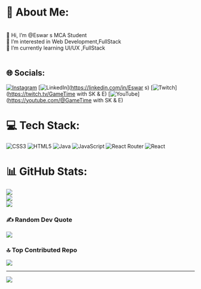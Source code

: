 # 💫 About Me:
<br>👋 Hi, I’m @Eswar s MCA Student<br>👀 I’m interested in Web Development,FullStack <br>🌱 I’m currently learning UI/UX ,FullStack<br><br>


## 🌐 Socials:
[![Instagram](https://img.shields.io/badge/Instagram-%23E4405F.svg?logo=Instagram&logoColor=white)](https://instagram.com/eswar__s) [![LinkedIn](https://img.shields.io/badge/LinkedIn-%230077B5.svg?logo=linkedin&logoColor=white)](https://linkedin.com/in/Eswar s) [![Twitch](https://img.shields.io/badge/Twitch-%239146FF.svg?logo=Twitch&logoColor=white)](https://twitch.tv/GameTime with SK & E) [![YouTube](https://img.shields.io/badge/YouTube-%23FF0000.svg?logo=YouTube&logoColor=white)](https://youtube.com/@GameTime with SK & E) 

# 💻 Tech Stack:
![CSS3](https://img.shields.io/badge/css3-%231572B6.svg?style=for-the-badge&logo=css3&logoColor=white) ![HTML5](https://img.shields.io/badge/html5-%23E34F26.svg?style=for-the-badge&logo=html5&logoColor=white) ![Java](https://img.shields.io/badge/java-%23ED8B00.svg?style=for-the-badge&logo=openjdk&logoColor=white) ![JavaScript](https://img.shields.io/badge/javascript-%23323330.svg?style=for-the-badge&logo=javascript&logoColor=%23F7DF1E) ![React Router](https://img.shields.io/badge/React_Router-CA4245?style=for-the-badge&logo=react-router&logoColor=white) ![React](https://img.shields.io/badge/react-%2320232a.svg?style=for-the-badge&logo=react&logoColor=%2361DAFB)
# 📊 GitHub Stats:
![](https://github-readme-stats.vercel.app/api?username=SEswar10&theme=dark&hide_border=false&include_all_commits=false&count_private=false)<br/>
![](https://github-readme-streak-stats.herokuapp.com/?user=SEswar10&theme=dark&hide_border=false)<br/>
![](https://github-readme-stats.vercel.app/api/top-langs/?username=SEswar10&theme=dark&hide_border=false&include_all_commits=false&count_private=false&layout=compact)

### ✍️ Random Dev Quote
![](https://quotes-github-readme.vercel.app/api?type=horizontal&theme=radical)

### 🔝 Top Contributed Repo
![](https://github-contributor-stats.vercel.app/api?username=SEswar10&limit=5&theme=dark&combine_all_yearly_contributions=true)

---
[![](https://visitcount.itsvg.in/api?id=SEswar10&icon=0&color=0)](https://visitcount.itsvg.in)

<!-- Proudly created with GPRM ( https://gprm.itsvg.in ) -->
